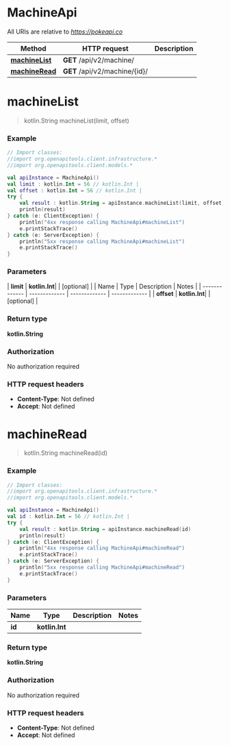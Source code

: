 # MachineApi

All URIs are relative to *https://pokeapi.co*

| Method | HTTP request | Description |
| ------------- | ------------- | ------------- |
| [**machineList**](MachineApi.md#machineList) | **GET** /api/v2/machine/ |  |
| [**machineRead**](MachineApi.md#machineRead) | **GET** /api/v2/machine/{id}/ |  |


<a id="machineList"></a>
# **machineList**
> kotlin.String machineList(limit, offset)



### Example
```kotlin
// Import classes:
//import org.openapitools.client.infrastructure.*
//import org.openapitools.client.models.*

val apiInstance = MachineApi()
val limit : kotlin.Int = 56 // kotlin.Int | 
val offset : kotlin.Int = 56 // kotlin.Int | 
try {
    val result : kotlin.String = apiInstance.machineList(limit, offset)
    println(result)
} catch (e: ClientException) {
    println("4xx response calling MachineApi#machineList")
    e.printStackTrace()
} catch (e: ServerException) {
    println("5xx response calling MachineApi#machineList")
    e.printStackTrace()
}
```

### Parameters
| **limit** | **kotlin.Int**|  | [optional] |
| Name | Type | Description  | Notes |
| ------------- | ------------- | ------------- | ------------- |
| **offset** | **kotlin.Int**|  | [optional] |

### Return type

**kotlin.String**

### Authorization

No authorization required

### HTTP request headers

 - **Content-Type**: Not defined
 - **Accept**: Not defined

<a id="machineRead"></a>
# **machineRead**
> kotlin.String machineRead(id)



### Example
```kotlin
// Import classes:
//import org.openapitools.client.infrastructure.*
//import org.openapitools.client.models.*

val apiInstance = MachineApi()
val id : kotlin.Int = 56 // kotlin.Int | 
try {
    val result : kotlin.String = apiInstance.machineRead(id)
    println(result)
} catch (e: ClientException) {
    println("4xx response calling MachineApi#machineRead")
    e.printStackTrace()
} catch (e: ServerException) {
    println("5xx response calling MachineApi#machineRead")
    e.printStackTrace()
}
```

### Parameters
| Name | Type | Description  | Notes |
| ------------- | ------------- | ------------- | ------------- |
| **id** | **kotlin.Int**|  | |

### Return type

**kotlin.String**

### Authorization

No authorization required

### HTTP request headers

 - **Content-Type**: Not defined
 - **Accept**: Not defined

